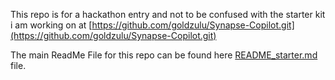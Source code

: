 This repo is for a hackathon entry and not to be confused with the starter kit i am working on at [https://github.com/goldzulu/Synapse-Copilot.git](https://github.com/goldzulu/Synapse-Copilot.git)

The main ReadMe File for this repo can be found here [README_starter.md](README_starter.md) file.
